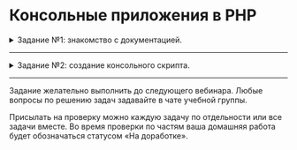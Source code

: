 # Консольные приложения в PHP

<details>
<summary>Задание №1: знакомство с документацией.</summary>

## Задание №1: знакомство с документаций

Чтобы в будущем вам было легче работать с консолью, изучите раздел документации про
[использование PHP в командной строке](https://www.php.net/manual/ru/features.commandline.php).

Да, здесь нечего отправлять на проверку :) Но эти 15 минут вашего времени сейчас позволят сэкономить много часов в будущем, чтобы не вспоминать и не придумывать, как решить реальную практическую задачу.

</details>

---

<details>

<summary>Задание №2: создание консольного скрипта.</summary>

## Задание №2: знакомство с документацией

### Легенда

Зачастую надоедает делать рутинные операции вручную и хочется что-нибудь автоматизировать.
Давайте потренируемся на простом примере.

### Техническое задание

Напишите скрипт, который делит одно число на другое:

1. Скрипт должен принимать два значения в поток stdin.
1. Скрипт должен проверять, что оба значения — это целочисленное число (`int`).
1. Если одно из значений не является числом, то в поток `stderr` необходимо вывести сообщение «Введите, пожалуйста, число».
1. Скрипт должен разделить первое число на второе.
1. Не забываем, что делить на ноль нельзя. Необходимо проверить, что второе число не равно нулю. Если равно, вывести в поток `stderr` сообщение «Делить на 0 нельзя».
1. Вывести результат деления в поток stdout.

Если хочется усложнить алгоритм — усложняйте, только напишите об этом в комментарии к заданию,
чтобы проверяющий учёл эти изменения.

</details>

---

Задание желательно выполнить до следующего вебинара. Любые вопросы по решению задач задавайте в чате учебной группы.

Присылать на проверку можно каждую задачу по отдельности или все задачи вместе. Во время проверки по частям ваша домашняя работа будет обозначаться статусом «На доработке».
